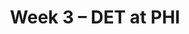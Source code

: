 ---
layout: game
title: Week 3 – DET at PHI
season: 2007
game_id: 2007_03_DET_PHI
away_team: DET
home_team: PHI
---
